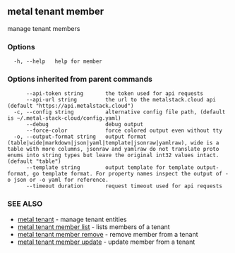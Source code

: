 ## metal tenant member

manage tenant members

### Options

```
  -h, --help   help for member
```

### Options inherited from parent commands

```
      --api-token string       the token used for api requests
      --api-url string         the url to the metalstack.cloud api (default "https://api.metalstack.cloud")
  -c, --config string          alternative config file path, (default is ~/.metal-stack-cloud/config.yaml)
      --debug                  debug output
      --force-color            force colored output even without tty
  -o, --output-format string   output format (table|wide|markdown|json|yaml|template|jsonraw|yamlraw), wide is a table with more columns, jsonraw and yamlraw do not translate proto enums into string types but leave the original int32 values intact. (default "table")
      --template string        output template for template output-format, go template format. For property names inspect the output of -o json or -o yaml for reference.
      --timeout duration       request timeout used for api requests
```

### SEE ALSO

* [metal tenant](metal_tenant.md)	 - manage tenant entities
* [metal tenant member list](metal_tenant_member_list.md)	 - lists members of a tenant
* [metal tenant member remove](metal_tenant_member_remove.md)	 - remove member from a tenant
* [metal tenant member update](metal_tenant_member_update.md)	 - update member from a tenant


